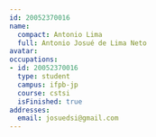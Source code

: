```yaml
---
id: 20052370016
name:
  compact: Antonio Lima
  full: Antonio Josué de Lima Neto
avatar:
occupations:
- id: 20052370016
  type: student
  campus: ifpb-jp
  course: cstsi
  isFinished: true
addresses:
  email: josuedsi@gmail.com
---
```

